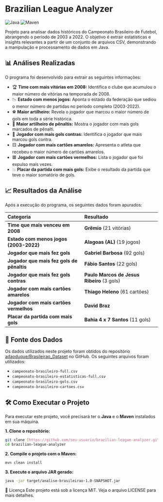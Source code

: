 # Brazilian League Analyzer

![Java](https://img.shields.io/badge/java-%23ED8B00.svg?style=for-the-badge&logo=java&logoColor=white)
![Maven](https://img.shields.io/badge/Maven-C71A36?style=for-the-badge&logo=apache-maven&logoColor=white)

Projeto para analisar dados históricos do Campeonato Brasileiro de Futebol, abrangendo o período de 2003 a 2022. O objetivo é extrair estatísticas e insights relevantes a partir de um conjunto de arquivos CSV, demonstrando a manipulação e processamento de dados em Java.

## 📊 Análises Realizadas

O programa foi desenvolvido para extrair as seguintes informações:

* 🏆 **Time com mais vitórias em 2008:** Identifica o clube que acumulou o maior número de vitórias na temporada de 2008.
* 📉 **Estado com menos jogos:** Aponta o estado da federação que sediou o menor número de partidas no período completo (2003-2022).
* ⚽ **Maior artilheiro:** Revela o jogador que marcou o maior número de gols em toda a série histórica.
* 🎯 **Maior artilheiro de pênaltis:** Mostra o jogador com mais gols marcados de pênalti.
* 🥅 **Jogador com mais gols contras:** Identifica o jogador que mais marcou gols contra.
* 🟨 **Jogador com mais cartões amarelos:** Apresenta o atleta que recebeu o maior número de cartões amarelos.
* 🟥 **Jogador com mais cartões vermelhos:** Lista o jogador que foi expulso mais vezes.
* 💥 **Placar da partida com mais gols:** Exibe o resultado da partida que teve o maior somatório de gols.

## 📈 Resultados da Análise

Após a execução do programa, os seguintes dados foram apurados:

| Categoria                                 | Resultado                                      |
| :---------------------------------------- | :--------------------------------------------- |
| **Time que mais venceu em 2008** | **Grêmio** (21 vitórias)                       |
| **Estado com menos jogos (2003-2022)** | **Alagoas (AL)** (19 jogos)                    |
| **Jogador que mais fez gols** | **Gabriel Barbosa** (92 gols)                  |
| **Jogador que mais fez gols de pênaltis** | **Fábio Santos** (22 gols)                     |
| **Jogador que mais fez gols contras** | **Paulo Marcos de Jesus Ribeiro** (3 gols)     |
| **Jogador com mais cartões amarelos** | **Thiago Heleno** (61 cartões)                 |
| **Jogador com mais cartões vermelhos** | **David Braz** |
| **Placar da partida com mais gols** | **Bahia 4 x 7 Santos** (11 gols)               |

## 📁 Fonte dos Dados

Os dados utilizados neste projeto foram obtidos do repositório [adaoduque/Brasileirao_Dataset](https://github.com/adaoduque/Brasileirao_Dataset) no GitHub. Os seguintes arquivos foram utilizados:

* `campeonato-brasileiro-full.csv`
* `campeonato-brasileiro-estatisticas-full.csv`
* `campeonato-brasileiro-gols.csv`
* `campeonato-brasileiro-cartoes.csv`

## 🛠️ Como Executar o Projeto

Para executar este projeto, você precisará ter o **Java** e o **Maven** instalados em sua máquina.

**1. Clone o repositório:**

```bash
git clone [https://github.com/seu-usuario/brazilian-league-analyzer.git](https://github.com/seu-usuario/brazilian-league-analyzer.git)
cd brazilian-league-analyzer
```

**2. Compile o projeto com o Maven:**
```bash
mvn clean install
```

**3. Execute o arquivo JAR gerado:**
```bash
java -jar target/analise-brasileirao-1.0-SNAPSHOT.jar
```

📝 Licença
Este projeto está sob a licença MIT. Veja o arquivo LICENSE para mais detalhes.